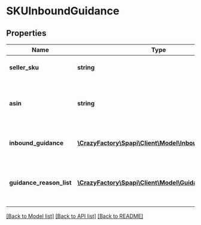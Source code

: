 # SKUInboundGuidance

## Properties
Name | Type | Description | Notes
------------ | ------------- | ------------- | -------------
**seller_sku** | **string** | The seller SKU of the item. | 
**asin** | **string** | The Amazon Standard Identification Number (ASIN) of the item. | 
**inbound_guidance** | [**\CrazyFactory\Spapi\Client\Model\InboundGuidance**](InboundGuidance.md) | Specific inbound guidance for an item. | 
**guidance_reason_list** | [**\CrazyFactory\Spapi\Client\Model\GuidanceReasonList**](GuidanceReasonList.md) | A list of reasons for the current inbound guidance for this item. | [optional] 

[[Back to Model list]](../README.md#documentation-for-models) [[Back to API list]](../README.md#documentation-for-api-endpoints) [[Back to README]](../README.md)


